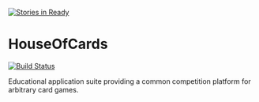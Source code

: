 [![Stories in Ready](https://badge.waffle.io/Zuehlke/HouseOfCards.png?label=ready&title=Ready)](https://waffle.io/Zuehlke/HouseOfCards)
# HouseOfCards
[![Build Status](https://travis-ci.org/Zuehlke/HouseOfCards.svg?branch=master)](https://travis-ci.org/Zuehlke/HouseOfCards)

Educational application suite providing a common competition platform for arbitrary card games. 
